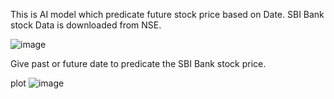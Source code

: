 This is AI model which predicate future stock price based on Date.
SBI Bank stock Data is downloaded from NSE.

![image](https://github.com/user-attachments/assets/80fb93a8-bf14-47ab-a648-5839bf199a1a)

Give past or future date to predicate the SBI Bank stock price.

plot
![image](https://github.com/user-attachments/assets/793fca01-4690-4c0a-b531-c9e1accc1494)

